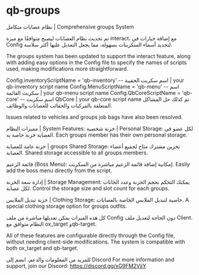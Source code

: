 # qb-groups
نظام عصابات متكامل | Comprehensive groups System

تم تحديث نظام العصابات ليصبح متوافقًا مع ميزة interact، مع إضافة خيارات في Config لتحديد أسماء السكربتات بسهولة، مما يجعل التعديل عليها أكثر سلاسة.

The groups system has been updated to support the interact feature, along with adding easy options in the Config file to specify the names of scripts used, making modifications more straightforward.

Config.inventoryScriptName = 'qb-inventory' -- اسم سكربت الحقيبة | your qb-inventory script name
Config.MenuScriptName = 'qb-menu' -- اسم سكربت القائمة | your qb-menu script name
Config.QbCoreScriptName = 'qb-core' -- اسم سكربت QbCore | your qb-core script name
تم كذلك حل المشاكل المتعلقة بالمركبات والحقائب للعصابات والوظائف.

Issues related to vehicles and groups job bags have also been resolved.

مميزات النظام | System Features:
خزنة شخصية | Personal Storage: لكل عضو في العصابة خزنة خاصة به.
Each groups member has their own personal storage.

خزنة عامة للعصابة | groups Shared Storage: تخزين مشترك متاح لجميع أعضاء العصابة.
Shared storage accessible to all groups members.

قائمة الزعيم (Boss Menu): إمكانية إضافة قائمة الزعيم مباشرة من السكربت.
Easily add the boss menu directly from the script.

إدارة سعة الخزنة | Storage Management: يمكنك التحكم بحجم الخزنة وعدد الخانات لكل عصابة.
Control the storage size and slot count for each groups.

خزنة تبديل الملابس | Clothing Storage: خاصية لتبديل الملابس الخاصة بالعصابات.
A special clothing storage option for groups outfits.

كل هذه الميزات يمكن تعديلها مباشرة من ملف Config دون الحاجة لتعديل ملف Client. النظام متوافق مع ox_target وqb-target.

All of these features are configurable directly through the Config file, without needing client-side modifications. The system is compatible with both ox_target and qb-target.

للمزيد من المعلومات والدعم، انضم إلى Discord
For more information and support, join our Discord: https://discord.gg/xG9FM2VjjY
